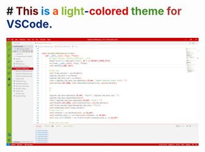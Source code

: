 # # <span style="color: #660000">This</span> <span style="color:#007ACC">is</span> <span style="color: #FF4E0C">a</span> <span style="color: #8ab833">light</span><span style="color: #002c73">-</span><span style="color: #cc0000">colored</span> <span style="color:#448C27">theme</span> <span style="color:#AA3731">for</span> <span style="color: #002c73">VSCode.</span>


![](/domenic-theme.png)
